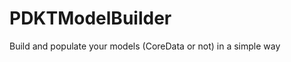 PDKTModelBuilder
================

Build and populate your models (CoreData or not) in a simple way
